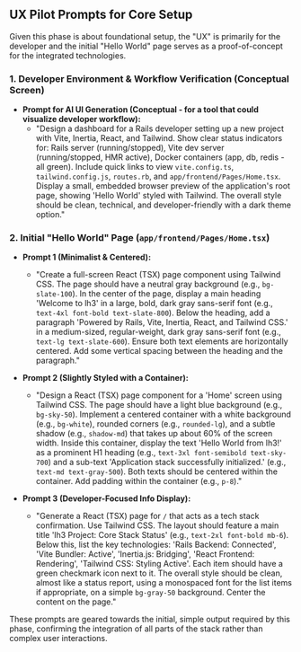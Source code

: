 ## UX Pilot Prompts for Core Setup

Given this phase is about foundational setup, the "UX" is primarily for the developer and the initial "Hello World" page serves as a proof-of-concept for the integrated technologies.

### 1. Developer Environment & Workflow Verification (Conceptual Screen)

- **Prompt for AI UI Generation (Conceptual - for a tool that could visualize developer workflow):**
  - "Design a dashboard for a Rails developer setting up a new project with Vite, Inertia, React, and Tailwind. Show clear status indicators for: Rails server (running/stopped), Vite dev server (running/stopped, HMR active), Docker containers (app, db, redis - all green). Include quick links to view `vite.config.ts`, `tailwind.config.js`, `routes.rb`, and `app/frontend/Pages/Home.tsx`. Display a small, embedded browser preview of the application's root page, showing 'Hello World' styled with Tailwind. The overall style should be clean, technical, and developer-friendly with a dark theme option."

### 2. Initial "Hello World" Page (`app/frontend/Pages/Home.tsx`)

- **Prompt 1 (Minimalist & Centered):**

  - "Create a full-screen React (TSX) page component using Tailwind CSS. The page should have a neutral gray background (e.g., `bg-slate-100`). In the center of the page, display a main heading 'Welcome to lh3' in a large, bold, dark gray sans-serif font (e.g., `text-4xl font-bold text-slate-800`). Below the heading, add a paragraph 'Powered by Rails, Vite, Inertia, React, and Tailwind CSS.' in a medium-sized, regular-weight, dark gray sans-serif font (e.g., `text-lg text-slate-600`). Ensure both text elements are horizontally centered. Add some vertical spacing between the heading and the paragraph."

- **Prompt 2 (Slightly Styled with a Container):**

  - "Design a React (TSX) page component for a 'Home' screen using Tailwind CSS. The page should have a light blue background (e.g., `bg-sky-50`). Implement a centered container with a white background (e.g., `bg-white`), rounded corners (e.g., `rounded-lg`), and a subtle shadow (e.g., `shadow-md`) that takes up about 60% of the screen width. Inside this container, display the text 'Hello World from lh3!' as a prominent H1 heading (e.g., `text-3xl font-semibold text-sky-700`) and a sub-text 'Application stack successfully initialized.' (e.g., `text-md text-gray-500`). Both texts should be centered within the container. Add padding within the container (e.g., `p-8`)."

- **Prompt 3 (Developer-Focused Info Display):**
  - "Generate a React (TSX) page for `/` that acts as a tech stack confirmation. Use Tailwind CSS. The layout should feature a main title 'lh3 Project: Core Stack Status' (e.g., `text-2xl font-bold mb-6`). Below this, list the key technologies: 'Rails Backend: Connected', 'Vite Bundler: Active', 'Inertia.js: Bridging', 'React Frontend: Rendering', 'Tailwind CSS: Styling Active'. Each item should have a green checkmark icon next to it. The overall style should be clean, almost like a status report, using a monospaced font for the list items if appropriate, on a simple `bg-gray-50` background. Center the content on the page."

These prompts are geared towards the initial, simple output required by this phase, confirming the integration of all parts of the stack rather than complex user interactions.
